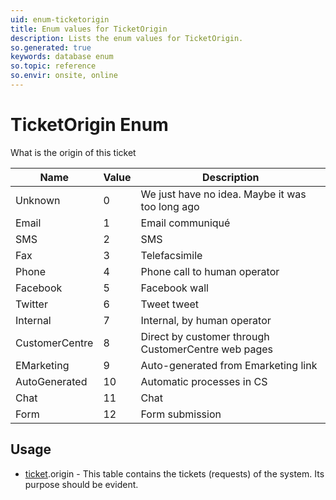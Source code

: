 ```yaml
---
uid: enum-ticketorigin
title: Enum values for TicketOrigin
description: Lists the enum values for TicketOrigin.
so.generated: true
keywords: database enum
so.topic: reference
so.envir: onsite, online
---
```


# TicketOrigin Enum

What is the origin of this ticket

| Name | Value | Description |
|------|-------|-------------|
|Unknown|0|We just have no idea. Maybe it was too long ago|
|Email|1|Email communiqué|
|SMS|2|SMS |
|Fax|3|Telefacsimile|
|Phone|4|Phone call to human operator|
|Facebook|5|Facebook wall|
|Twitter|6|Tweet tweet|
|Internal|7|Internal, by human operator|
|CustomerCentre|8|Direct by customer through CustomerCentre web pages|
|EMarketing|9|Auto-generated from Emarketing link|
|AutoGenerated|10|Automatic processes in CS|
|Chat|11|Chat|
|Form|12|Form submission|

## Usage

* [ticket](../ticket.md).origin - This table contains the tickets (requests) of the system. Its purpose should be evident.
